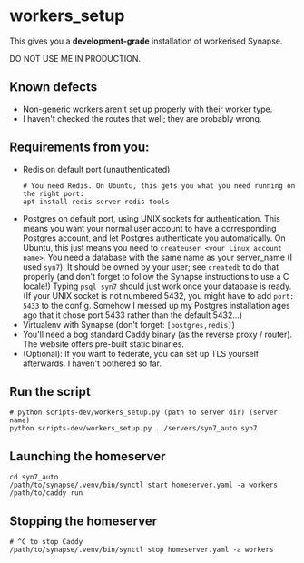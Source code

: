 # workers_setup

This gives you a **development-grade** installation of workerised Synapse.

DO NOT USE ME IN PRODUCTION.

## Known defects

* Non-generic workers aren't set up properly with their worker type.
* I haven't checked the routes that well; they are probably wrong.


## Requirements from you:

* Redis on default port (unauthenticated)
  ```
  # You need Redis. On Ubuntu, this gets you what you need running on the right port:
  apt install redis-server redis-tools
  ```
* Postgres on default port, using UNIX sockets for authentication.
  This means you want your normal user account to have a corresponding Postgres account,
  and let Postgres authenticate you automatically.
  On Ubuntu, this just means you need to `createuser <your Linux account name>`.
  You need a database with the same name as your server_name (I used `syn7`).
  It should be owned by your user; see `createdb` to do that properly (and don't
  forget to follow the Synapse instructions to use a C locale!)
  Typing `psql syn7` should just work once your database is ready.
  (If your UNIX socket is not numbered 5432, you might have to add `port: 5433`
  to the config. Somehow I messed up my Postgres installation ages ago that it
  chose port 5433 rather than the default 5432...)
* Virtualenv with Synapse (don't forget: `[postgres,redis]`)
* You'll need a bog standard Caddy binary (as the reverse proxy / router).
  The website offers pre-built static binaries.
* (Optional): If you want to federate, you can set up TLS yourself afterwards.
  I haven't bothered so far.


## Run the script

```
# python scripts-dev/workers_setup.py (path to server dir) (server name)
python scripts-dev/workers_setup.py ../servers/syn7_auto syn7
```


## Launching the homeserver

```
cd syn7_auto
/path/to/synapse/.venv/bin/synctl start homeserver.yaml -a workers
/path/to/caddy run
```


## Stopping the homeserver

```
# ^C to stop Caddy
/path/to/synapse/.venv/bin/synctl stop homeserver.yaml -a workers
```

